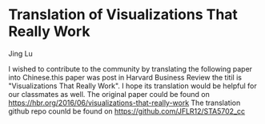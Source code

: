 
# Translation of Visualizations That Really Work


Jing Lu

I wished to contribute to the community by translating the following paper into Chinese.this paper was post in Harvard Business Review the titil is "Visualizations That Really Work". I hope its translation would be helpful for our classmates as well.
The original paper could be found on https://hbr.org/2016/06/visualizations-that-really-work
The translation github repo counld be found on https://github.com/JFLR12/STA5702_cc

